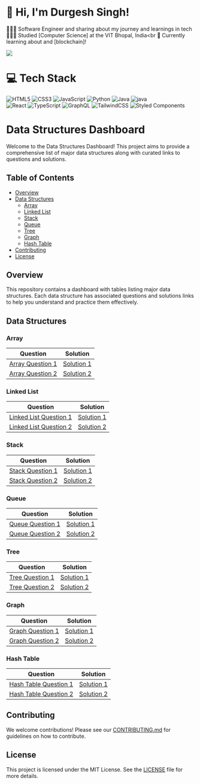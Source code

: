 <!-- Level 3: Add custom code -->

# 👋 Hi, I'm Durgesh Singh!
👩🏻‍💻 Software Engineer and  sharing about my journey and learnings in tech<br/>
👩🏻‍🎓 Studied [Computer Science] at the VIT Bhopal, India<br
💭 Currently learning about  and [blockchain]!<br/>

<!-- GitHub stats from https://github.com/anuraghazra/github-readme-stats -->
![](https://github-readme-stats.vercel.app/api?username=xsol05&theme=radical&hide_border=false&include_all_commits=true&count_private=true)<br/>

# 💻 Tech Stack
<!-- Badges from https://github.com/Ileriayo/markdown-badges -->
![HTML5](https://img.shields.io/badge/html5-%23E34F26.svg?style=for-the-badge&logo=html5&logoColor=white)
![CSS3](https://img.shields.io/badge/css3-%231572B6.svg?style=for-the-badge&logo=css3&logoColor=white)
![JavaScript](https://img.shields.io/badge/javascript-%23323330.svg?style=for-the-badge&logo=javascript&logoColor=%23F7DF1E)
![Python](https://img.shields.io/badge/python-3670A0?style=for-the-badge&logo=python&logoColor=ffdd54)
![Java](https://img.shields.io/badge/java-%23ED8B00.svg?style=for-the-badge&logo=openjdk&logoColor=white)
![java](https://img.shields.io/badge/c-%2300599C.svg?style=for-the-badge&logo=c&logoColor=white)<br/>
![React](https://img.shields.io/badge/react-%2320232a.svg?style=for-the-badge&logo=react&logoColor=%2361DAFB)
![TypeScript](https://img.shields.io/badge/typescript-%23007ACC.svg?style=for-the-badge&logo=typescript&logoColor=white)
![GraphQL](https://img.shields.io/badge/-GraphQL-E10098?style=for-the-badge&logo=graphql&logoColor=white)
![TailwindCSS](https://img.shields.io/badge/tailwindcss-%2338B2AC.svg?style=for-the-badge&logo=tailwind-css&logoColor=white)
![Styled Components](https://img.shields.io/badge/styled--components-DB7093?style=for-the-badge&logo=styled-components&logoColor=white)<br/>



# Data Structures Dashboard

Welcome to the Data Structures Dashboard! This project aims to provide a comprehensive list of major data structures along with curated links to questions and solutions.

## Table of Contents
- [Overview](#overview)
- [Data Structures](#data-structures)
  - [Array](#array)
  - [Linked List](#linked-list)
  - [Stack](#stack)
  - [Queue](#queue)
  - [Tree](#tree)
  - [Graph](#graph)
  - [Hash Table](#hash-table)
- [Contributing](#contributing)
- [License](#license)

## Overview

This repository contains a dashboard with tables listing major data structures. Each data structure has associated questions and solutions links to help you understand and practice them effectively.

## Data Structures

### Array
| Question | Solution |
|----------|----------|
| [Array Question 1](https://example.com/array-question-1) | [Solution 1](https://example.com/solution-1) |
| [Array Question 2](https://example.com/array-question-2) | [Solution 2](https://example.com/solution-2) |

### Linked List
| Question | Solution |
|----------|----------|
| [Linked List Question 1](https://example.com/linked-list-question-1) | [Solution 1](https://example.com/solution-1) |
| [Linked List Question 2](https://example.com/linked-list-question-2) | [Solution 2](https://example.com/solution-2) |

### Stack
| Question | Solution |
|----------|----------|
| [Stack Question 1](https://example.com/stack-question-1) | [Solution 1](https://example.com/solution-1) |
| [Stack Question 2](https://example.com/stack-question-2) | [Solution 2](https://example.com/solution-2) |

### Queue
| Question | Solution |
|----------|----------|
| [Queue Question 1](https://example.com/queue-question-1) | [Solution 1](https://example.com/solution-1) |
| [Queue Question 2](https://example.com/queue-question-2) | [Solution 2](https://example.com/solution-2) |

### Tree
| Question | Solution |
|----------|----------|
| [Tree Question 1](https://example.com/tree-question-1) | [Solution 1](https://example.com/solution-1) |
| [Tree Question 2](https://example.com/tree-question-2) | [Solution 2](https://example.com/solution-2) |

### Graph
| Question | Solution |
|----------|----------|
| [Graph Question 1](https://example.com/graph-question-1) | [Solution 1](https://example.com/solution-1) |
| [Graph Question 2](https://example.com/graph-question-2) | [Solution 2](https://example.com/solution-2) |

### Hash Table
| Question | Solution |
|----------|----------|
| [Hash Table Question 1](https://example.com/hash-table-question-1) | [Solution 1](https://example.com/solution-1) |
| [Hash Table Question 2](https://example.com/hash-table-question-2) | [Solution 2](https://example.com/solution-2) |

## Contributing

We welcome contributions! Please see our [CONTRIBUTING.md](CONTRIBUTING.md) for guidelines on how to contribute.

## License

This project is licensed under the MIT License. See the [LICENSE](LICENSE) file for more details.


